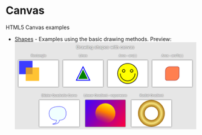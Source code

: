 # Canvas
HTML5 Canvas examples
- [Shapes](shapes "Shapes folder") - Examples using the basic drawing methods. Preview:
![Shapes preview in the web broswer](img/shapes.png)
